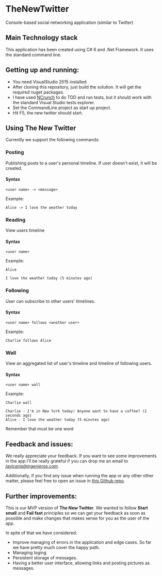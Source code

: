 # TheNewTwitter
Console-based social networking application (similar to Twitter)

## Main Technology stack

This application has been created using C# 6 and .Net Framework.
It uses the standard command line.

## Getting up and running:

* You need VisualStudio 2015 installed.
* After cloning this repository, just build the solution. It will get the required nuget packages.
* I have used [NCrunch](http://www.ncrunch.net/) to do TDD and run tests, but it should work with the standard Visual Studio tests explorer.
* Set the CommandLine project as start up project.
* Hit F5, the new twitter should start.

## Using The New Twitter

Currently we support the following commands:

### Posting

Publishing posts to a user's personal timeline. If user doesn't exist, it will be created.

#### Syntax

```<user name> -> <message>```

Example:

```
Alice -> I love the weather today
```

### Reading

View users timeline

#### Syntax

```<user name>```

Example:

```
Alice

I love the weather today (5 minutes ago)
```

### Following

User can subscribe to other users' timelines.

#### Syntax

```<user name> follows <another user>```

Example:

```
Charlie follows Alice
```

### Wall

View an aggregated list of user's timeline and timeline of following users.

#### Syntax

```<user name> wall```

Example:

```
Charlie wall

Charlie - I'm in New York today! Anyone want to have a coffee? (2 seconds ago)
Alice - I love the weather today (5 minutes ago)
```

Remember that <user name> must be one word

## Feedback and issues:

We really appreciate your feedback. If you want to see some improvements in the app I'll be really grateful if you can drop me an email to *javicaria@ingenieros.com*.

Additionally, if you find any issue when running the app or any other other matter, please feel free to open an issue in [this Github repo](https://github.com/javflores/TheNewTwitter/issues).

## Further improvements:

This is our MVP version of **The New Twitter**. We wanted to follow **Start small** and **Fail fast** principles so we can get your feedback as soon as possible and make changes that makes sense for you as the user of the app.

In spite of that we have considered:

* Improve managing of errors in the application and edge cases. So far we have pretty much cover the happy path.
* Managing loging.
* Persistent storage of messages.
* Having a better user interface, allowing links and posting pictures as messages.
